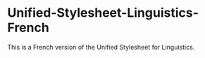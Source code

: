 # Unified-Stylesheet-Linguistics-French

This is a French version of the Unified Stylesheet for Linguistics.
